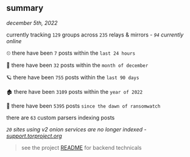 
## summary
_december 5th, 2022_

currently tracking `129` groups across `235` relays & mirrors - _`94` currently online_

⏲ there have been `7` posts within the `last 24 hours`

🦈 there have been `32` posts within the `month of december`

🪐 there have been `755` posts within the `last 90 days`

🏚 there have been `3109` posts within the `year of 2022`

🦕 there have been `5395` posts `since the dawn of ransomwatch`

there are `63` custom parsers indexing posts

_`20` sites using v2 onion services are no longer indexed - [support.torproject.org](https://support.torproject.org/onionservices/v2-deprecation/)_

> see the project [README](https://github.com/joshhighet/ransomwatch#ransomwatch--) for backend technicals
